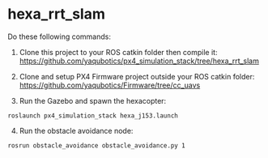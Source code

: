# hexa_rrt_slam

Do these following commands:
1. Clone this project to your ROS catkin folder then compile it:
https://github.com/yaqubotics/px4_simulation_stack/tree/hexa_rrt_slam

2. Clone and setup PX4 Firmware project outside your ROS catkin folder:
https://github.com/yaqubotics/Firmware/tree/cc_uavs

3. Run the Gazebo and spawn the hexacopter:
```
roslaunch px4_simulation_stack hexa_j153.launch
```

4. Run the obstacle avoidance node:
```
rosrun obstacle_avoidance obstacle_avoidance.py 1
```
